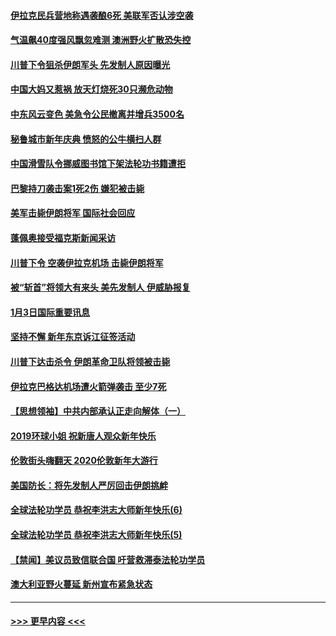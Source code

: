 #### [伊拉克民兵营地称遇袭酿6死 美联军否认涉空袭](../pages/prog202/a102745093.md?t=01042022) 
#### [气温飙40度强风飘忽难测 澳洲野火扩散恐失控](../pages/prog202/a102744951.md?t=01042022) 
#### [川普下令狙杀伊朗军头 先发制人原因曝光](../pages/prog202/a102744900.md?t=01042022) 
#### [中国大妈又惹祸 放天灯烧死30只濒危动物](../pages/prog202/a102744899.md?t=01042022) 
#### [中东风云变色 美急令公民撤离并增兵3500名](../pages/prog202/a102744827.md?t=01042022) 
#### [秘鲁城市新年庆典 愤怒的公牛横扫人群](../pages/prog202/a102744618.md?t=01042022) 
#### [中国滑雪队令挪威图书馆下架法轮功书籍遭拒](../pages/prog202/a102744639.md?t=01042022) 
#### [巴黎持刀袭击案1死2伤 嫌犯被击毙](../pages/prog202/a102744566.md?t=01042022) 
#### [美军击毙伊朗将军 国际社会回应](../pages/prog202/a102744485.md?t=01042022) 
#### [蓬佩奥接受福克斯新闻采访](../pages/prog202/a102744480.md?t=01042022) 
#### [川普下令 空袭伊拉克机场 击毙伊朗将军](../pages/prog202/a102744470.md?t=01042022) 
#### [被“斩首”将领大有来头 美先发制人 伊威胁报复](../pages/prog202/a102744454.md?t=01042022) 
#### [1月3日国际重要讯息](../pages/prog202/a102744301.md?t=01042022) 
#### [坚持不懈 新年东京诉江征签活动](../pages/prog202/a102744303.md?t=01042022) 
#### [川普下达击杀令 伊朗革命卫队将领被击毙](../pages/prog202/a102741911.md?t=01042022) 
#### [伊拉克巴格达机场遭火箭弹袭击 至少7死](../pages/prog202/a102744115.md?t=01042022) 
#### [【思想领袖】中共内部承认正走向解体（一）](../pages/prog202/a102744097.md?t=01042022) 
#### [2019环球小姐 祝新唐人观众新年快乐](../pages/prog202/a102744043.md?t=01042022) 
#### [伦敦街头嗨翻天 2020伦敦新年大游行](../pages/prog202/a102743925.md?t=01042022) 
#### [美国防长：将先发制人严厉回击伊朗挑衅](../pages/prog202/a102743930.md?t=01042022) 
#### [全球法轮功学员 恭祝李洪志大师新年快乐(6)](../pages/prog202/a102743899.md?t=01042022) 
#### [全球法轮功学员 恭祝李洪志大师新年快乐(5)](../pages/prog202/a102743766.md?t=01042022) 
#### [【禁闻】美议员致信联合国 吁营救滞泰法轮功学员](../pages/prog202/a102743781.md?t=01042022) 
#### [澳大利亚野火蔓延 新州宣布紧急状态](../pages/prog202/a102743681.md?t=01042022) 

----
#### [ >>> 更早内容 <<< ](../indexes/prog202-earlier.md)
